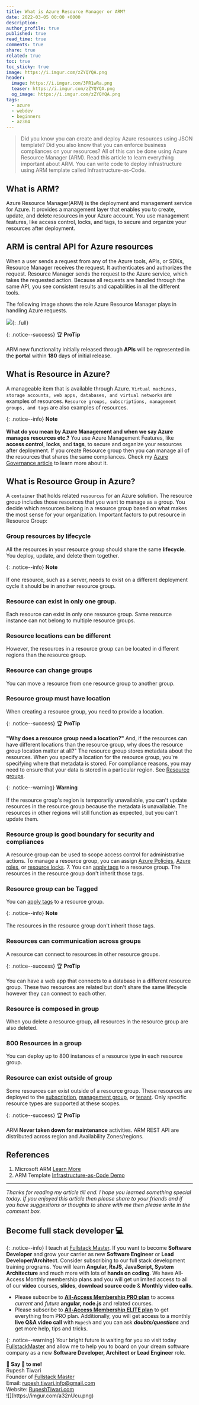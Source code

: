 ```yaml
---
title: What is Azure Resource Manager or ARM?
date: 2022-03-05 00:00 +0000
description:
author_profile: true
published: true
read_time: true
comments: true
share: true
related: true
toc: true
toc_sticky: true
image: https://i.imgur.com/zZYQYQA.png
header:
  image: https://i.imgur.com/3PR1wRa.png
  teaser: https://i.imgur.com/zZYQYQA.png
  og_image: https://i.imgur.com/zZYQYQA.png
tags:
  - azure
  - webdev
  - beginners
  - az304
---
```


> Did you know you can create and deploy Azure resources using JSON template? Did you also know that you can enforce business compliances on your resources? All of this can be done using Azure Resource Manager (ARM). Read this article to learn everything important about ARM. You can write code to deploy infrastructure using ARM template called Infrastructure-as-Code.

## What is ARM?

Azure Resource Manager(ARM) is the deployment and management service for Azure. It provides a management layer that enables you to create, update, and delete resources in your Azure account. You use management features, like access control, locks, and tags, to secure and organize your resources after deployment.

## ARM is central API for Azure resources

When a user sends a request from any of the Azure tools, APIs, or SDKs, Resource Manager receives the request. It authenticates and authorizes the request. Resource Manager sends the request to the Azure service, which takes the requested action. Because all requests are handled through the same API, you see consistent results and capabilities in all the different tools.

The following image shows the role Azure Resource Manager plays in handling Azure requests.

![](https://imgur.com/H2jU5kP.png){: .full}

{: .notice--success}
🏆 **ProTip** \
\
 ARM new functionality initially released through **APIs** will be represented in the **portal** within **180** days of initial release.

## What is Resource in Azure?

A manageable item that is available through Azure. `Virtual machines, storage accounts, web apps, databases, and virtual networks` are examples of resources. `Resource groups, subscriptions, management groups, and tags` are also examples of resources.

{: .notice--info}
<i class="fa fa-info-circle"></i> **Note** \
\
**What do you mean by Azure Management and when we say Azure manages resources etc.?**
You use Azure Management Features, like **access control**, **locks**, and **tags**, to secure and organize your resources after deployment. If you create Resource group then you can manage all of the resources that shares the same compliances.
Check my [Azure Governance article](https://rupeshtiwari.com/design-azure-governance-for-microsoft-azure-solutions-architect/) to learn more about it.

## What is Resource Group in Azure?

A `container` that holds related `resources` for an Azure solution. The resource group includes those resources that you want to manage as a group. You decide which resources belong in a resource group based on what makes the most sense for your organization.
Important factors to put resource in Resource Group:

### Group resources by lifecycle

All the resources in your resource group should share the same **lifecycle**. You deploy, update, and delete them together.

{: .notice--info}
<i class="fa fa-info-circle"></i> **Note** \
\
 If one resource, such as a server, needs to exist on a different deployment cycle it should be in another resource group.

### Resource can exist in only one group.

Each resource can exist in only one resource group. Same resource instance can not belong to multiple resource groups.

### Resource locations can be different

However, the resources in a resource group can be located in different regions than the resource group.

### Resource can change groups

You can move a resource from one resource group to another group.

### Resource group must have location

When creating a resource group, you need to provide a location.

{: .notice--success}
🏆 **ProTip** \
\
**"Why does a resource group need a location?"** And, if the resources can have different locations than the resource group, why does the resource group location matter at all?" The resource group stores metadata about the resources. When you specify a location for the resource group, you're specifying where that metadata is stored. For compliance reasons, you may need to ensure that your data is stored in a particular region.
See [Resource groups](https://docs.microsoft.com/en-us/azure/azure-resource-manager/management/overview#resource-groups).

{: .notice--warning}
<i class="fas fa-exclamation-triangle"></i> **Warning** \
\
 If the resource group's region is temporarily unavailable, you can't update resources in the resource group because the metadata is unavailable. The resources in other regions will still function as expected, but you can't update them.

### Resource group is good boundary for security and compliances

A resource group can be used to scope access control for administrative actions. To manage a resource group, you can assign [Azure Policies](https://docs.microsoft.com/en-us/azure/governance/policy/overview), [Azure roles](https://docs.microsoft.com/en-us/azure/role-based-access-control/role-assignments-portal), or [resource locks](https://docs.microsoft.com/en-us/azure/azure-resource-manager/management/lock-resources). 7. You can [apply tags](https://docs.microsoft.com/en-us/azure/azure-resource-manager/management/tag-resources) to a resource group. The resources in the resource group don't inherit those tags.

### Resource group can be Tagged

You can [apply tags](https://docs.microsoft.com/en-us/azure/azure-resource-manager/management/tag-resources) to a resource group.

{: .notice--info}
<i class="fa fa-info-circle"></i> **Note** \
\
 The resources in the resource group don't inherit those tags.

### Resources can communication across groups

A resource can connect to resources in other resource groups.

{: .notice--success}
🏆 **ProTip** \
\
 You can have a web app that connects to a database in a different resource group. These two resources are related but don't share the same lifecycle however they can connect to each other.

### Resource is composed in group

When you delete a resource group, all resources in the resource group are also deleted.

### 800 Resources in a group

You can deploy up to 800 instances of a resource type in each resource group.

### Resource can exist outside of group

Some resources can exist outside of a resource group. These resources are deployed to the [subscription](https://docs.microsoft.com/en-us/azure/azure-resource-manager/templates/deploy-to-subscription), [management group](https://docs.microsoft.com/en-us/azure/azure-resource-manager/templates/deploy-to-management-group), or [tenant](https://docs.microsoft.com/en-us/azure/azure-resource-manager/templates/deploy-to-tenant). Only specific resource types are supported at these scopes.

{: .notice--success}
🏆 **ProTip** \
\
ARM **Never taken down for maintenance** activities. ARM REST API are distributed across region and Availability Zones/regions.

## References

1. Microsoft ARM [Learn More](https://docs.microsoft.com/en-us/azure/azure-resource-manager/management/overview#understand-scope)
2. ARM Template [Infrastructure-as-Code Demo](https://azure.microsoft.com/en-us/resources/videos/build-2019-what-s-new-with-azure-resource-manager-arm/)

---

_Thanks for reading my article till end. I hope you learned something special today. If you enjoyed this article then please share to your friends and if you have suggestions or thoughts to share with me then please write in the comment box._

## Become full stack developer 💻

{: .notice--info}
I teach at [Fullstack Master](https://www.fullstackmaster.net). If you want to become **Software Developer** and grow your carrier as new **Software Engineer** or **Lead Developer/Architect**. Consider subscribing to our full stack development training programs. You will learn **Angular, RxJS, JavaScript, System Architecture** and much more with lots of **hands on coding**. We have All-Access Monthly membership plans and you will get unlimited access to all of our **video** courses, **slides**, **download source code** & **Monthly video calls**.

- Please subscribe to **[All-Access Membership PRO plan](https://www.fullstackmaster.net/pro)** to access _current_ and _future_ **angular, node.js** and related courses.
- Please subscribe to **[All-Access Membership ELITE plan](https://www.fullstackmaster.net/elite)** to get everything from PRO plan. Additionally, you will get access to a monthly **live Q&A video call** with `Rupesh` and you can ask **_doubts/questions_** and get more help, tips and tricks.

{: .notice--warning}
Your bright future is waiting for you so visit today [FullstackMaster](www.fullstackmaster.net) and allow me to help you to board on your dream software company as a new **Software Developer, Architect or Lead Engineer** role.

<div class="notice--success">
<strong>💖 Say 👋 to me!</strong>
<br>Rupesh Tiwari
<br>Founder of <a href="https://www.fullstackmaster.net">Fullstack Master </a>
<br>Email: <a href="mailto:rupesh.tiwari.info@gmail.com?subject=Hi">rupesh.tiwari.info@gmail.com</a>
<br>Website: <a href="https://www.rupeshtiwari.com">RupeshTiwari.com </a>
</div>
![](https://imgur.com/a32nUcu.png)
